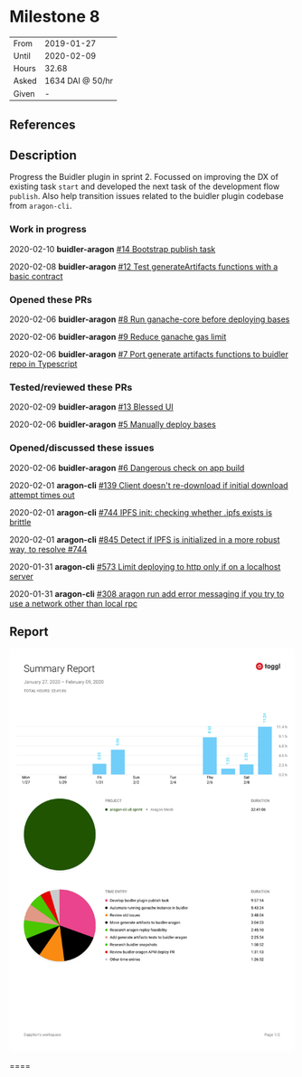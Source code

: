 # Milestone 8

|       |                  |
| ----- | ---------------- |
| From  | 2019-01-27       |
| Until | 2020-02-09       |
| Hours | 32.68            |
| Asked | 1634 DAI @ 50/hr |
| Given | -                |

## References

## Description

Progress the Buidler plugin in sprint 2. Focussed on improving the DX of existing task `start` and developed the next task of the development flow `publish`. Also help transition issues related to the buidler plugin codebase from `aragon-cli`.

### Work in progress

2020-02-10 **buidler-aragon** [#14 Bootstrap publish task](https://github.com/aragon/buidler-aragon/pull/14)

2020-02-08 **buidler-aragon** [#12 Test generateArtifacts functions with a basic contract](https://github.com/aragon/buidler-aragon/pull/12)

### Opened these PRs

2020-02-06 **buidler-aragon** [#8 Run ganache-core before deploying bases](https://github.com/aragon/buidler-aragon/pull/8)

2020-02-06 **buidler-aragon** [#9 Reduce ganache gas limit](https://github.com/aragon/buidler-aragon/pull/9)

2020-02-06 **buidler-aragon** [#7 Port generate artifacts functions to buidler repo in Typescript](https://github.com/aragon/buidler-aragon/pull/7)

### Tested/reviewed these PRs

2020-02-09 **buidler-aragon** [#13 Blessed UI](https://github.com/aragon/buidler-aragon/pull/13)

2020-02-06 **buidler-aragon** [#5 Manually deploy bases](https://github.com/aragon/buidler-aragon/pull/5)

### Opened/discussed these issues

2020-02-06 **buidler-aragon** [#6 Dangerous check on app build](https://github.com/aragon/buidler-aragon/issues/6)

2020-02-01 **aragon-cli** [#139 Client doesn't re-download if initial download attempt times out](https://github.com/aragon/aragon-cli/issues/139)

2020-02-01 **aragon-cli** [#744 IPFS init: checking whether .ipfs exists is brittle](https://github.com/aragon/aragon-cli/issues/744)

2020-02-01 **aragon-cli** [#845 Detect if IPFS is initialized in a more robust way, to resolve #744](https://github.com/aragon/aragon-cli/pull/845)

2020-01-31 **aragon-cli** [#573 Limit deploying to http only if on a localhost server](https://github.com/aragon/aragon-cli/issues/573)

2020-01-31 **aragon-cli** [#308 aragon run add error messaging if you try to use a network other than local rpc](https://github.com/aragon/aragon-cli/issues/308)

## Report

![Time-tracking report](assets/lion-milestone-08-timing-report.png)

====
